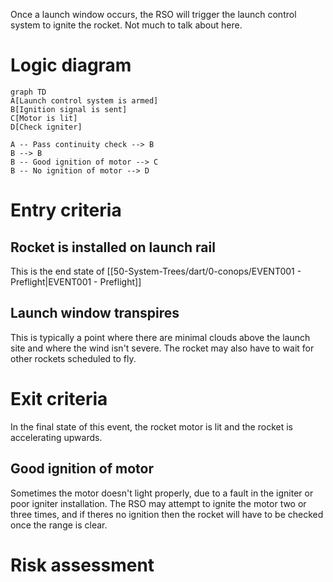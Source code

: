 Once a launch window occurs, the RSO will trigger the launch control system to ignite the rocket. Not much to talk about here.
# Logic diagram
```mermaid
graph TD
A[Launch control system is armed]
B[Ignition signal is sent]
C[Motor is lit]
D[Check igniter]

A -- Pass continuity check --> B
B --> B
B -- Good ignition of motor --> C
B -- No ignition of motor --> D
```
# Entry criteria
## Rocket is installed on launch rail
This is the end state of [[50-System-Trees/dart/0-conops/EVENT001 - Preflight|EVENT001 - Preflight]]
## Launch window transpires
This is typically a point where there are minimal clouds above the launch site and where the wind isn't severe. The rocket may also have to wait for other rockets scheduled to fly.
# Exit criteria
In the final state of this event, the rocket motor is lit and the rocket is accelerating upwards.
## Good ignition of motor
Sometimes the motor doesn't light properly, due to a fault in the igniter or poor igniter installation. The RSO may attempt to ignite the motor two or three times, and if theres no ignition then the rocket will have to be checked once the range is clear.
# Risk assessment
